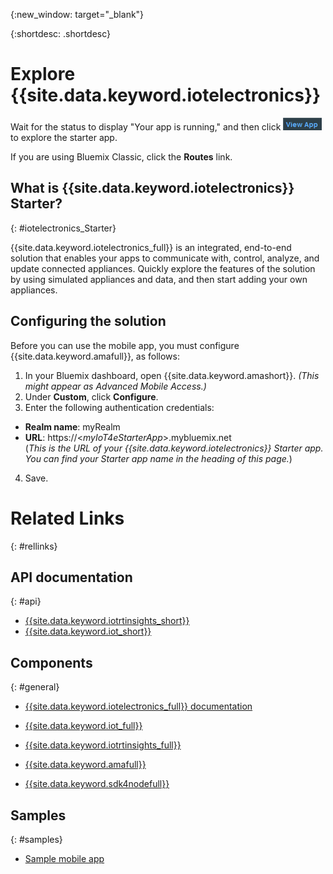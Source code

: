 {:new_window: target="_blank"}

{:shortdesc: .shortdesc}



# Explore {{site.data.keyword.iotelectronics}}

Wait for the status to display "Your app is running," and then click ![View App](images/viewapp80.png "View App") to explore the starter app.  

If you are using Bluemix Classic, click the **Routes** link.  

## What is {{site.data.keyword.iotelectronics}} Starter?
{: #iotelectronics_Starter}

{{site.data.keyword.iotelectronics_full}} is an integrated, end-to-end solution that enables your apps to communicate with, control, analyze, and update connected appliances. Quickly explore the features of the solution by using simulated appliances and data, and then start adding your own appliances.

## Configuring the solution
Before you can use the mobile app, you must configure {{site.data.keyword.amafull}}, as follows:
1. In your Bluemix dashboard, open {{site.data.keyword.amashort}}. *(This might appear as Advanced Mobile Access.)*
2. Under **Custom**, click **Configure**.
3. Enter the following authentication credentials:
  - **Realm name**: myRealm
  - **URL**: https://<*myIoT4eStarterApp*>.mybluemix.net  
(*This is the URL of your {{site.data.keyword.iotelectronics}} Starter app. You can find your Starter app name in the heading of this page.*)
4. Save.

# Related Links
{: #rellinks}
## API documentation
{: #api}
* [{{site.data.keyword.iotrtinsights_short}}](https://iotrti-prod.mam.ibmserviceengage.com/apidoc/)  
* [{{site.data.keyword.iot_short}}](https://developer.ibm.com/iotfoundation/recipes/api-documentation/)


## Components
{: #general}

* [{{site.data.keyword.iotelectronics_full}} documentation](iotelectronics_overview.html)

* [{{site.data.keyword.iot_full}}](https://new-console.ng.bluemix.net/docs/services/IoT/index.html)

* [{{site.data.keyword.iotrtinsights_full}}](https://new-console.ng.bluemix.net/docs/services/iotrtinsights/iotrtinsights_overview.html)

* [{{site.data.keyword.amafull}}](https://new-console.ng.bluemix.net/docs/services/mobileaccess/overview.html)

* [{{site.data.keyword.sdk4nodefull}}](https://new-console.ng.bluemix.net/docs/runtimes/nodejs/index.html#nodejs_runtime)

## Samples
{: #samples}
* [Sample mobile app](https://github.com/ibm-watson-iot/iote-mobile)
